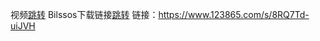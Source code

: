 视频[跳转](https://www.bilibili.com/video/BV1n3N2zFEsx/?spm_id_from=333.1387.homepage.video_card.click&vd_source=f0324b6949c2be56b2d2690dcf769e6d)
Bilssos下载链接[跳转](https://www.123865.com/s/8RQ7Td-uiJVH)
链接：https://www.123865.com/s/8RQ7Td-uiJVH